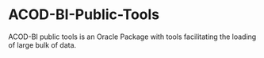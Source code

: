 # ACOD-BI-Public-Tools
ACOD-BI public tools is an Oracle Package with tools facilitating the loading of large bulk of data.
